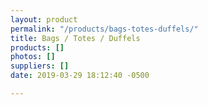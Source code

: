 ```yaml
---
layout: product
permalink: "/products/bags-totes-duffels/"
title: Bags / Totes / Duffels
products: []
photos: []
suppliers: []
date: 2019-03-29 18:12:40 -0500

---
```

